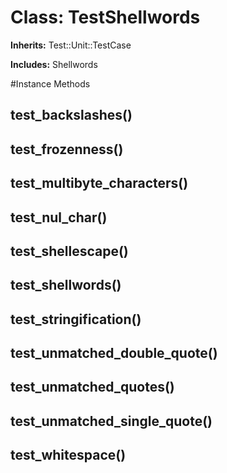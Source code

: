 # Class: TestShellwords
**Inherits:** Test::Unit::TestCase
    
**Includes:** Shellwords
  




#Instance Methods
## test_backslashes() [](#method-i-test_backslashes)

## test_frozenness() [](#method-i-test_frozenness)

## test_multibyte_characters() [](#method-i-test_multibyte_characters)

## test_nul_char() [](#method-i-test_nul_char)

## test_shellescape() [](#method-i-test_shellescape)

## test_shellwords() [](#method-i-test_shellwords)

## test_stringification() [](#method-i-test_stringification)

## test_unmatched_double_quote() [](#method-i-test_unmatched_double_quote)

## test_unmatched_quotes() [](#method-i-test_unmatched_quotes)

## test_unmatched_single_quote() [](#method-i-test_unmatched_single_quote)

## test_whitespace() [](#method-i-test_whitespace)

